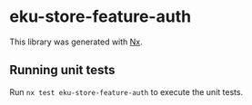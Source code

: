 # eku-store-feature-auth

This library was generated with [Nx](https://nx.dev).

## Running unit tests

Run `nx test eku-store-feature-auth` to execute the unit tests.
